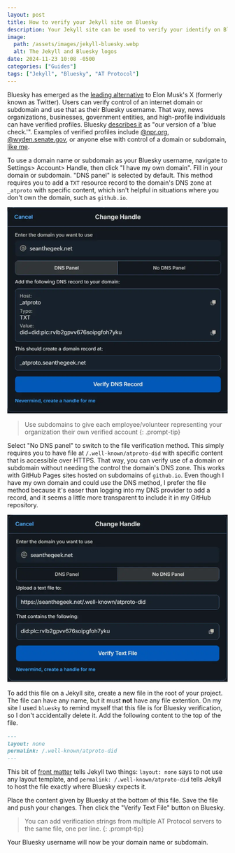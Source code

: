 ```yaml
---
layout: post
title: How to verify your Jekyll site on Bluesky
description: Your Jekyll site can be used to verify your identify on Bluesky or other platforms that use the AT Protocol
image:
  path: /assets/images/jekyll-bluesky.webp
  alt: The Jekyll and Bluesky logos
date: 2024-11-23 10:08 -0500
categories: ["Guides"]
tags: ["Jekyll", "Bluesky", "AT Protocol"]
---
```


Bluesky has emerged as the [leading alternative](https://www.forbes.com/sites/anishasircar/2024/11/21/bluesky-vs-x-can-the-decentralized-platform-dethrone-elon-musks-x-twitter/) to Elon Musk's X (formerly known as Twitter). Users can verify control of an internet domain or subdomain and use that as their Bluesky username. That way, news organizations, businesses, government entities, and high-profile individuals can have verified profiles. Bluesky [describes it](https://bsky.social/about/blog/4-28-2023-domain-handle-tutorial) as "our version of a 'blue check.'". Examples of verified profiles include [@npr.org](https://bsky.app/profile/npr.org), [@wyden.senate.gov](https://bsky.app/profile/wyden.senate.gov), or anyone else with control of a domain or subdomain, [like me](https://bsky.app/profile/seanthegeek.net).

To use a domain name or subdomain as your Bluesky username, navigate to Settings> Account> Handle, then click "I have my own domain". Fill in your domain or subdomain. "DNS panel" is selected by default. This method requires you to add a `TXT` resource record to the domain's DNS zone at `_atproto` with specific content, which isn't helpful in situations where you don't own the domain, such as `github.io`.

![A screenshot of the Bluesky DNS verification prompt](/assets/images/bluesky-dns-verification.webp)

> Use subdomains to give each employee/volunteer representing your organization their own verified account
{: .prompt-tip}

Select "No DNS panel" to switch to the file verification method. This simply requires you to have file at `/.well-known/atproto-did` with specific content that is accessible over HTTPS. That way, you can verify use of a domain or subdomain without needing the control the domain's DNS zone. This works with GitHub Pages sites hosted on subdomains of `github.io`. Even though I have my own domain and could use the DNS method, I prefer the file method because it's easer than logging into my DNS provider to add a record, and it seems a little more transparent to include it in my GitHub repository.

![A screenshot of the Bluesky file verification prompt](/assets/images/bluesky-file-verification.webp)

To add this file on a Jekyll site, create a new file in the root of your project. The file can have any name, but it must **not** have any file extention. On my site I used `bluesky` to remind myself that this file is for Bluesky verification, so I don't accidentally delete it. Add the following content to the top of the file.

```markdown
---
layout: none
permalink: /.well-known/atproto-did
---
```

This bit of [front matter](https://jekyllrb.com/docs/front-matter/) tells Jekyll two things: `layout: none` says to not use any layout template, and `permalink: /.well-known/atproto-did` tells Jekyll to host the file exactly where Bluesky expects it.

Place the content given by Bluesky at the bottom of this file. Save the file and push your changes. Then click the "Verify Text File" button on Bluesky.

> You can add verification strings from multiple AT Protocol servers to the same file, one per line.
{: .prompt-tip}

Your Bluesky username will now be your domain name or subdomain.
